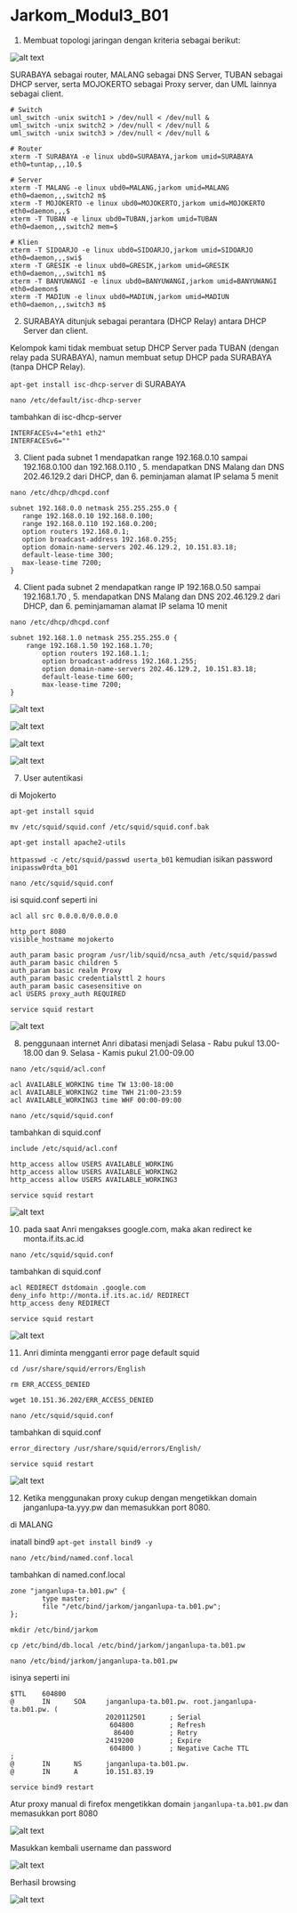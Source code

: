 # Jarkom_Modul3_B01
 
1. Membuat topologi jaringan dengan kriteria sebagai berikut:
 
![alt text](img/topo.jpg)
 
SURABAYA sebagai router, MALANG sebagai DNS Server, TUBAN sebagai DHCP server, serta MOJOKERTO sebagai Proxy server, dan UML lainnya sebagai client. 
 
```
# Switch
uml_switch -unix switch1 > /dev/null < /dev/null &
uml_switch -unix switch2 > /dev/null < /dev/null &
uml_switch -unix switch3 > /dev/null < /dev/null &

# Router
xterm -T SURABAYA -e linux ubd0=SURABAYA,jarkom umid=SURABAYA eth0=tuntap,,,10.$

# Server
xterm -T MALANG -e linux ubd0=MALANG,jarkom umid=MALANG eth0=daemon,,,switch2 m$
xterm -T MOJOKERTO -e linux ubd0=MOJOKERTO,jarkom umid=MOJOKERTO eth0=daemon,,,$
xterm -T TUBAN -e linux ubd0=TUBAN,jarkom umid=TUBAN eth0=daemon,,,switch2 mem=$

# Klien
xterm -T SIDOARJO -e linux ubd0=SIDOARJO,jarkom umid=SIDOARJO eth0=daemon,,,swi$
xterm -T GRESIK -e linux ubd0=GRESIK,jarkom umid=GRESIK eth0=daemon,,,switch1 m$
xterm -T BANYUWANGI -e linux ubd0=BANYUWANGI,jarkom umid=BANYUWANGI eth0=daemon$
xterm -T MADIUN -e linux ubd0=MADIUN,jarkom umid=MADIUN eth0=daemon,,,switch3 m$
```
 
2. SURABAYA ditunjuk sebagai perantara (DHCP Relay) antara DHCP Server dan client.

Kelompok kami tidak membuat setup DHCP Server pada TUBAN (dengan relay pada SURABAYA), namun membuat setup DHCP pada SURABAYA (tanpa DHCP Relay). 

```apt-get install isc-dhcp-server``` di SURABAYA

```nano /etc/default/isc-dhcp-server```

tambahkan di isc-dhcp-server

```
INTERFACESv4="eth1 eth2"
INTERFACESv6=""
```

3. Client pada subnet 1 mendapatkan range 192.168.0.10 sampai 192.168.0.100 dan 192.168.0.110 , 5. mendapatkan DNS Malang dan DNS 202.46.129.2 dari DHCP, dan 6. peminjaman alamat IP selama 5 menit

```nano /etc/dhcp/dhcpd.conf```

```
subnet 192.168.0.0 netmask 255.255.255.0 {
   range 192.168.0.10 192.168.0.100;
   range 192.168.0.110 192.168.0.200;
   option routers 192.168.0.1;
   option broadcast-address 192.168.0.255;
   option domain-name-servers 202.46.129.2, 10.151.83.18;
   default-lease-time 300;
   max-lease-time 7200;
}
```

4. Client pada subnet 2 mendapatkan range IP 192.168.0.50 sampai 192.168.1.70 , 5. mendapatkan DNS Malang dan DNS 202.46.129.2 dari DHCP, dan 6. peminjamaman alamat IP selama 10 menit

```nano /etc/dhcp/dhcpd.conf```

```
subnet 192.168.1.0 netmask 255.255.255.0 {
   	range 192.168.1.50 192.168.1.70;
    	option routers 192.168.1.1;
    	option broadcast-address 192.168.1.255;
    	option domain-name-servers 202.46.129.2, 10.151.83.18;
    	default-lease-time 600;
    	max-lease-time 7200;
}
```

![alt text](img/ifconfig1.png)

![alt text](img/ifconfig2.png)

![alt text](img/ifconfig3.png)

![alt text](img/ifconfig4.png)


7. User autentikasi

di Mojokerto

```apt-get install squid```

```mv /etc/squid/squid.conf /etc/squid/squid.conf.bak```

```apt-get install apache2-utils```

```httpasswd -c /etc/squid/passwd userta_b01``` kemudian isikan password ```inipassw0rdta_b01```

```nano /etc/squid/squid.conf```

isi squid.conf seperti ini

```
acl all src 0.0.0.0/0.0.0.0

http_port 8080
visible_hostname mojokerto

auth_param basic program /usr/lib/squid/ncsa_auth /etc/squid/passwd
auth_param basic children 5
auth_param basic realm Proxy
auth_param basic credentialsttl 2 hours
auth_param basic casesensitive on
acl USERS proxy_auth REQUIRED
```

```service squid restart```

![alt text](img/auth_success.png)

8. penggunaan internet Anri dibatasi menjadi Selasa - Rabu pukul 13.00-18.00 dan 9. Selasa - Kamis pukul 21.00-09.00

```nano /etc/squid/acl.conf```

```
acl AVAILABLE_WORKING time TW 13:00-18:00
acl AVAILABLE_WORKING2 time TWH 21:00-23:59
acl AVAILABLE_WORKING3 time WHF 00:00-09:00
```

```nano /etc/squid/squid.conf```

tambahkan di squid.conf

```
include /etc/squid/acl.conf

http_access allow USERS AVAILABLE_WORKING
http_access allow USERS AVAILABLE_WORKING2
http_access allow USERS AVAILABLE_WORKING3
```

```service squid restart```

![alt text](img/error_access.png)

10. pada saat Anri mengakses google.com, maka akan redirect ke monta.if.its.ac.id

```nano /etc/squid/squid.conf```

tambahkan di squid.conf

```
acl REDIRECT dstdomain .google.com
deny_info http://monta.if.its.ac.id/ REDIRECT
http_access deny REDIRECT
```

```service squid restart```

![alt text](img/redirect_monta.png)

11. Anri diminta mengganti error page default squid

```cd /usr/share/squid/errors/English```

```rm ERR_ACCESS_DENIED```

```wget 10.151.36.202/ERR_ACCESS_DENIED```

```nano /etc/squid/squid.conf```

tambahkan di squid.conf

```
error_directory /usr/share/squid/errors/English/
```

```service squid restart```

![alt text](img/error_access.png)
 
12. Ketika menggunakan proxy cukup dengan mengetikkan domain janganlupa-ta.yyy.pw dan memasukkan port 8080. 
 
di MALANG

inatall bind9 ```apt-get install bind9 -y```

```nano /etc/bind/named.conf.local```

tambahkan di named.conf.local

```
zone "janganlupa-ta.b01.pw" {
        type master;
        file "/etc/bind/jarkom/janganlupa-ta.b01.pw";
}; 
``` 

```mkdir /etc/bind/jarkom```

```cp /etc/bind/db.local /etc/bind/jarkom/janganlupa-ta.b01.pw```

```nano /etc/bind/jarkom/janganlupa-ta.b01.pw```

isinya seperti ini

```
$TTL    604800
@       IN      SOA     janganlupa-ta.b01.pw. root.janganlupa-ta.b01.pw. (
                        2020112501      ; Serial
                         604800         ; Refresh
                          86400         ; Retry
                        2419200         ; Expire
                         604800 )       ; Negative Cache TTL
;
@       IN      NS      janganlupa-ta.b01.pw.
@       IN      A       10.151.83.19
```

```service bind9 restart```

Atur proxy manual di firefox mengetikkan domain `janganlupa-ta.b01.pw` dan memasukkan port 8080
 
![alt text](img/proxy_janlup-ta.png)
 
Masukkan kembali username dan password
 
![alt text](img/auth_success.png)
 
Berhasil browsing
 
![alt text](img/berhasil_browsing.png)
